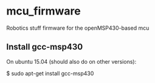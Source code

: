 # mcu_firmware
Robotics stuff firmware for the openMSP430-based mcu

Install gcc-msp430
------------------
On ubuntu 15.04 (should also do on other versions):

$ sudo apt-get install gcc-msp430
